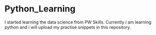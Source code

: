 # Python_Learning
I started learning the data science from PW Skills. Currently i am learning python and i will upload my practise snippets in this repository.
